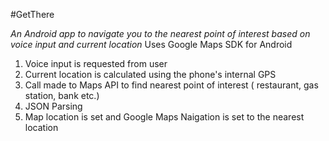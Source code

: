 #GetThere

*An Android app to navigate you to the nearest point of interest based on voice input and current location*
Uses Google Maps SDK for Android

1. Voice input is requested from user
2. Current location is calculated using the phone's internal GPS
3. Call made to Maps API to find nearest point of interest ( restaurant, gas station, bank etc.)
4. JSON Parsing
5. Map location is set and Google Maps Naigation is set to the nearest location

